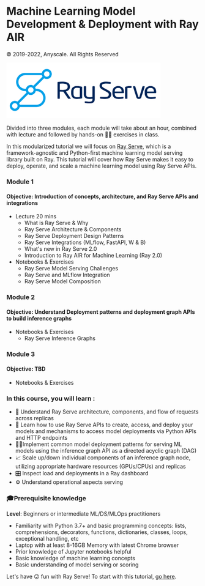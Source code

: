 # Machine Learning Model Development & Deployment with Ray AIR 

© 2019-2022, Anyscale. All Rights Reserved

<img src ="images/ray-serve.png" width="80%" height="40%">

Divided into three modules, each module will take about an hour, combined with lecture and followed by 
hands-on 👩‍💻 exercises in class.

In this modularized tutorial we will focus on [Ray Serve](https://docs.ray.io/en/latest/serve/index.html), which is a framework-agnostic and Python-first machine learning model serving library built on Ray. This tutorial will cover how Ray Serve makes it easy to deploy, operate, and scale a machine learning model using Ray Serve APIs. 

### Module 1 
#### Objective: Introduction of concepts, architecture, and Ray Serve APIs and integrations

 * Lecture 20 mins
   * What is Ray Serve & Why
   * Ray Serve Architecture & Components
   * Ray Serve Deployment Design Patterns
   * Ray Serve Integrations (MLflow, FastAPI, W & B)
   * What's new in Ray Serve 2.0
   * Introduction to Ray AIR for Machine Learning (Ray 2.0)
 * Notebooks & Exercises 
    * Ray Serve Model Serving Challenges
    * Ray Serve and MLflow Integration
    * Ray Serve Model Composition
   
### Module 2
#### Objective: Understand Deployment patterns and deployment graph APIs to build inference graphs
 * Notebooks & Exercises 
     * Ray Serve Inference Graphs
     
### Module 3
#### Objective: TBD 
 * Notebooks & Exercises 

### In this course, you will learn :

* 👩 Understand Ray Serve architecture, components, and flow of requests across replicas
* 📖 Learn how to use Ray Serve APIs to create, access, and deploy your models and mechanisms to access model deployments via Python APIs and HTTP endpoints
* 🧑‍💻Implement common model deployment patterns for serving ML models using the inference graph API as a directed acyclic graph (DAG)
* 📈 Scale up/down individual components of an inference graph node, utilizing appropriate hardware resources (GPUs/CPUs) and replicas
* 🎛 Inspect load and deployments in a Ray dashboard
* ⚙️  Understand operational aspects serving

### 🎓Prerequisite knowledge ###
**Level**: Beginners or intermediate ML/DS/MLOps practitioners
 * Familiarity with Python 3.7+ and basic programming concepts: lists, comprehensions, decorators, functions, dictionaries, classes, loops, exceptional handling, etc
 * Laptop with at least 8-16GB Memory with latest Chrome browser
 * Prior knowledge of Jupyter notebooks helpful
 * Basic knowledge of machine learning concepts
 * Basic understanding of model serving or scoring

Let's have 😜 fun with Ray Serve! To start with this tutorial, [go here](ex_00_tutorial_overview.ipynb).






